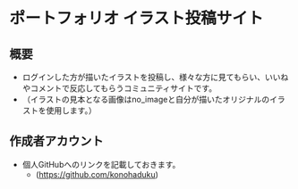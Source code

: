 # ポートフォリオ イラスト投稿サイト


## 概要
* ログインした方が描いたイラストを投稿し、様々な方に見てもらい、いいねやコメントで反応してもらうコミュニティサイトです。
* （イラストの見本となる画像はno_imageと自分が描いたオリジナルのイラストを使用します。）

## 作成者アカウント
* 個人GitHubへのリンクを記載しておきます。
  - (https://github.com/konohaduku)
